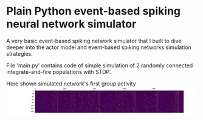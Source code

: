 # Plain Python event-based spiking neural network simulator
A very basic event-based spiking network simulator that I built to dive deeper into the actor model and event-based spiking networks simulation strategies.

File 'main.py' contains code of simple simulation of 2 randomly connected integrate-and-fire populations with STDP.

Here shown simulated network's first group activity
![Network activity plot](/example.png)
